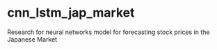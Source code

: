 # cnn_lstm_jap_market
Research for neural networks model for forecasting stock prices in the Japanese Market
